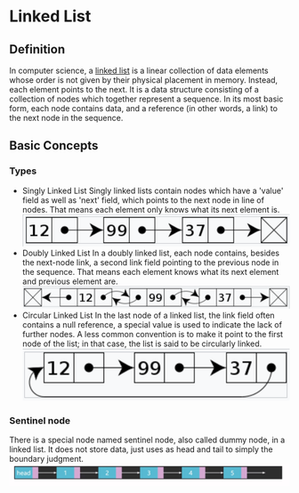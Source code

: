 # Linked List

## Definition

In computer science, a [linked list](https://en.wikipedia.org/wiki/Linked_list) is a linear collection of data elements whose order is not given by their physical placement in memory. Instead, each element points to the next. It is a data structure consisting of a collection of nodes which together represent a sequence. In its most basic form, each node contains data, and a reference (in other words, a ​link​) to the next node in the sequence.

## Basic Concepts

### Types

* Singly Linked List
  Singly linked lists contain nodes which have a 'value' field as well as 'next' field, which points to the next node in line of nodes. That means each element only knows what its next element is.
  ![singly_linked_list](../../asset/singly_linked_list.png)
* Doubly Linked List
  In a doubly linked list, each node contains, besides the next-node link, a second link field pointing to the previous node in the sequence. That means each element knows what its next element and previous element are.
  ![doubly_linked_list](../../asset/doubly_linked_list.png)
* Circular Linked List
  In the last node of a linked list, the link field often contains a null reference, a special value is used to indicate the lack of further nodes. A less common convention is to make it point to the first node of the list; in that case, the list is said to be circularly linked.
  ![circular_linked_list](../../asset/circular_linked_list.png)

### Sentinel node

There is a special node named sentinel node, also called dummy node, in a linked list. It does not store data, just uses as head and tail to simply the boundary judgment.
![sentinel_node](../../asset/sentinel_node.jpeg)









